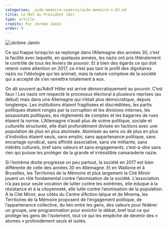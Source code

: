 ```yaml
---
categories: _aide-memoire-numeros/aide-memoire-n-82.md
title: Le Mot du Président (82)
type: article
credits: Par Jérôme Jamin
order: 9
---
```

![Jérôme Jamin](/assets/uploads/am-84-jerome-jamin.jpg)

Ce qui frappe lorsqu’on se replonge dans l’Allemagne des années 30, c’est la facilité avec laquelle, en quelques années, les nazis ont pris littéralement le contrôle de tous les leviers de pouvoir. Et à bien des égards ce qui doit retenir notre attention en 2017, ce n’est pas tant le profil des dignitaires nazis ou l’idéologie qui les animait, mais la nature complexe de la société qui a accepté de s’en remettre totalement à eux.



On dit souvent qu’Adolf Hitler est arrivé démocratiquement au pouvoir. C’est faux ! Les nazis ont respecté le processus électoral à plusieurs reprises (au début) mais dans une Allemagne qui n’était plus démocratique, depuis longtemps. Les institutions étaient fragilisées et discréditées, les partis politiques étaient rongés par la corruption et les divisions internes, les assassinats politiques, les règlements de comptes et les bagarres de rues étaient la norme. L’Allemagne n’avait plus de scène politique, sociale et culturelle structurée, elle était profondément divisée en factions avec une population de plus en plus atomisée. Atomisée au sens où de plus en plus d’individus étaient seuls, sans emploi, sans appartenance politique, sans encartage syndical, sans affinité associative, sans vie militante, sans intérêts culturels, bref sans valeurs et sans engagements, c’est-à-dire sans rien qui puisse les protéger de la grande et irrésistible camaraderie nazie.



Si l’extrême droite progresse un peu partout, la société en 2017 est bien différente de celle des années 30 en Allemagne. Et en Wallonie et à Bruxelles, les Territoires de la Mémoire et plus largement la Cité Miroir jouent un rôle fondamental contre l’atomisation de la société. L’association n’a pas pour seule vocation de lutter contre les extrêmes, elle éduque à la résistance et à la citoyenneté, elle lutte contre l’atomisation de la population. À la Cité Miroir, aux côtés du Centre d’Action laïque et de Mnema, les Territoires de la Mémoire proposent de l’engagement politique, de l’appartenance collective, du lien entre les gens, des valeurs pour fédérer un groupe, une programmation pour enrichir le débat, bref tout ce qui protège les gens de l’isolement, tout ce qui les empêche de devenir des « atomes » profondément seuls et isolés.
